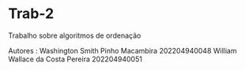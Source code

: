 # Trab-2
Trabalho sobre algoritmos de ordenação 

Autores : 
Washington Smith Pinho Macambira 
202204940048
William Wallace da Costa Pereira
202204940051


